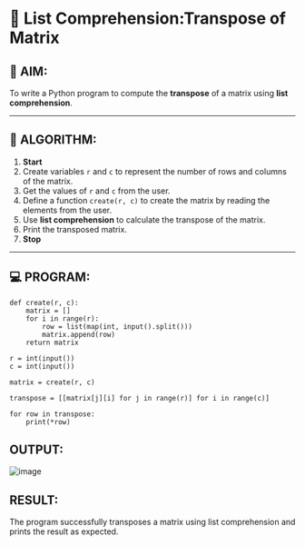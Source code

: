 # 🧮 List Comprehension:Transpose of Matrix 

## 🎯 AIM:
To write a Python program to compute the **transpose** of a matrix using **list comprehension**.

---

## 🧠 ALGORITHM:

1. **Start**
2. Create variables `r` and `c` to represent the number of rows and columns of the matrix.
3. Get the values of `r` and `c` from the user.
4. Define a function `create(r, c)` to create the matrix by reading the elements from the user.
5. Use **list comprehension** to calculate the transpose of the matrix.
6. Print the transposed matrix.
7. **Stop**

---

## 💻 PROGRAM:
    def create(r, c):
        matrix = []
        for i in range(r):
            row = list(map(int, input().split()))
            matrix.append(row)
        return matrix
    
    r = int(input())
    c = int(input())
    
    matrix = create(r, c)
    
    transpose = [[matrix[j][i] for j in range(r)] for i in range(c)]
    
    for row in transpose:
        print(*row)

## OUTPUT:
![image](https://github.com/user-attachments/assets/29b5dea0-5d3b-4594-adb6-2fae20600bb7)

## RESULT:
The program successfully transposes a matrix using list comprehension and prints the result as expected.

